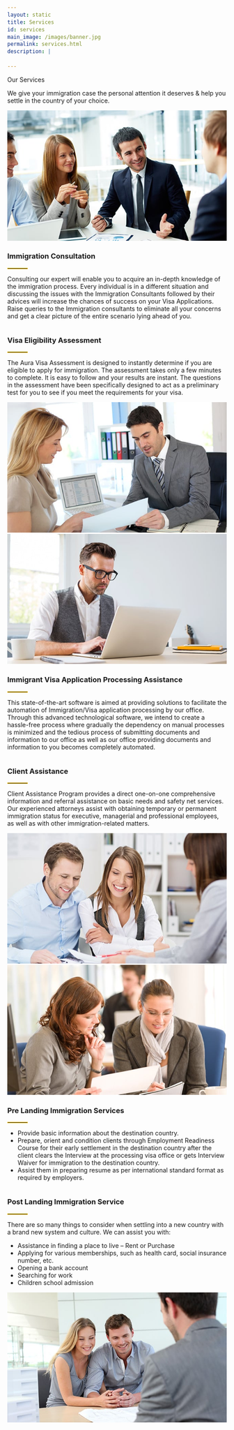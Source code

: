 ```yaml
---
layout: static
title: Services
id: services
main_image: /images/banner.jpg
permalink: services.html
description: |
 
---
```

<div class="ui vertical stripe pad_140 services_page" >
   <div class="ui container">
      <p class="section_heading mb_40 theme_green text_center">Our Services</p>
      <p class="text_center p_16">We give your immigration case the personal attention it deserves & help you settle in the country of your choice.</p>
      <div class="ui grid centered middle aligned stackable mt_50">
        <div class="eight wide column">
            <img src="images/services-img1.jpg" class="ui image">
        </div>
        <div class="eight wide column left aligned">
            <h3 class="p_20">Immigration Consultation</h3>
                  <div class="mb_20 mt_20"> 
                    <hr style="max-width:100%;width:45px; border:1px solid #fecd2a;">
                  </div>
                <p class="p_16"> Consulting our expert will enable you to acquire an in-depth knowledge of the immigration process. Every individual is in a different situation and discussing the issues with the Immigration Consultants followed by their advices will increase the chances of success on your Visa Applications. Raise queries to the Immigration consultants to eliminate all your concerns and get a clear picture of the entire scenario lying ahead of you.</p>
        </div>
      </div>
      <div class="ui grid centered middle aligned stackable mt_50">
        <div class="eight wide column left aligned">
            <h3 class="p_20">Visa Eligibility Assessment</h3>
                  <div class="mb_20 mt_20"> 
                    <hr style="max-width:100%;width:45px; border:1px solid #fecd2a;">
                  </div>
                <p class="p_16"> The Aura Visa Assessment is designed to instantly determine if you are eligible to apply for immigration. The assessment takes only a few minutes to complete. It is easy to follow and your results are instant. The questions in the assessment have been specifically designed to act as a preliminary test for you to see if you meet the requirements for your visa.</p>
        </div>
        <div class="eight wide column">
            <img src="images/services-img2.jpg" class="ui image">
        </div>
      </div>
      <div class="ui grid centered middle aligned stackable mt_50">
        <div class="eight wide column">
            <img src="images/services-img3.jpg" class="ui image">
        </div>
        <div class="eight wide column left aligned">
            <h3 class="p_20">Immigrant Visa Application Processing Assistance</h3>
                  <div class="mb_20 mt_20"> 
                    <hr style="max-width:100%;width:45px; border:1px solid #fecd2a;">
                  </div>
                <p class="p_16"> This state-of-the-art software is aimed at providing solutions to facilitate the automation of Immigration/Visa application processing by our office. Through this advanced technological software, we intend to create a hassle-free process where gradually the dependency on manual processes is minimized and the tedious process of submitting documents and information to our office as well as our office providing documents and information to you becomes completely automated.</p>
        </div>
      </div>
      <div class="ui grid centered middle aligned stackable mt_50">
        <div class="eight wide column left aligned">
            <h3 class="p_20">Client Assistance</h3>
                  <div class="mb_20 mt_20"> 
                    <hr style="max-width:100%;width:45px; border:1px solid #fecd2a;">
                  </div>
                <p class="p_16"> Client Assistance Program provides a direct one-on-one comprehensive information and referral assistance on basic needs and safety net services. Our experienced attorneys assist with obtaining temporary or permanent immigration status for executive, managerial and professional employees, as well as with other immigration-related matters.</p>
        </div>
        <div class="eight wide column">
            <img src="images/services-img4.jpg" class="ui image">
        </div>
      </div>
      <div class="ui grid centered middle aligned stackable mt_50">
        <div class="eight wide column">
            <img src="images/services-img5.jpg" class="ui image">
        </div>
        <div class="eight wide column left aligned">
            <h3 class="p_20">Pre Landing Immigration Services</h3>
                  <div class="mb_20 mt_20"> 
                    <hr style="max-width:100%;width:45px; border:1px solid #fecd2a;">
                  </div>
                  <ul>
                    <li class="p_16">Provide basic information about the destination country.</li>
                    <li class="p_16">Prepare, orient and condition clients through Employment Readiness Course for their early settlement in the destination country after the client clears the Interview at the processing visa office or gets Interview Waiver for immigration to the destination country.</li>
                    <li class="p_16">Assist them in preparing resume as per international standard format as required by employers.</li>
                  </ul>
        </div>
      </div>
      <div class="ui grid centered middle aligned stackable mt_50">
        <div class="eight wide column left aligned">
            <h3 class="p_20">Post Landing  Immigration Service</h3>
                  <div class="mb_20 mt_20"> 
                    <hr style="max-width:100%;width:45px; border:1px solid #fecd2a;">
                  </div>
                <p class="p_16"> There are so many things to consider when settling into a new country with a brand new system and culture. We can assist you with:</p>
                 <ul>
                  <li class="p_16">Assistance in finding a place to live – Rent or Purchase</li>
                  <li class="p_16">Applying for various memberships, such as health card, social insurance number, etc.</li>
                  <li class="p_16">Opening a bank account</li>
                  <li class="p_16">Searching for work</li>
                  <li class="p_16">Children school admission</li>
                </ul>
        </div>
        <div class="eight wide column">
            <img src="images/services-img6.jpg" class="ui image">
        </div>
      </div>
   </div>
</div>
